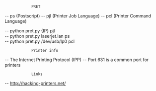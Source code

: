  				PRET
-- ps (Postscript)
-- pjl (Printer Job Language)
-- pcl (Printer Command Language)

-- python pret.py {IP} pjl  
-- python pret.py laserjet.lan ps  
-- python pret.py /dev/usb/lp0 pcl

				Printer info
-- The Internet Printing Protocol (IPP)
-- Port 631 is a common port for printers


				Links
-- http://hacking-printers.net/